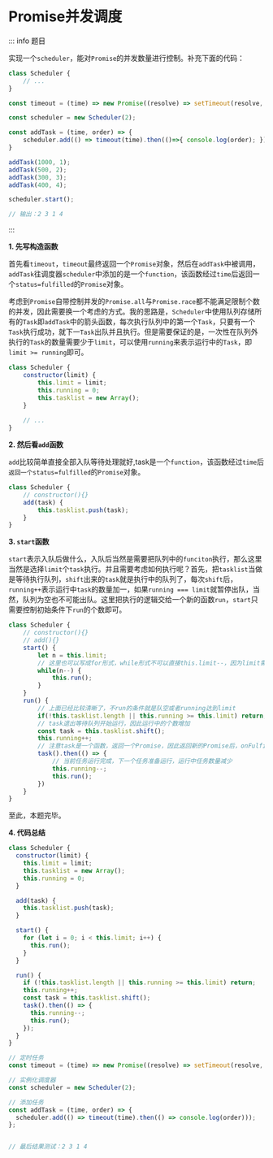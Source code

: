 # Promise并发调度

::: info 题目

实现一个`scheduler`，能对`Promise`的并发数量进行控制。补充下面的代码：

```js
class Scheduler {
    // ...
}

const timeout = (time) => new Promise((resolve) => setTimeout(resolve, time));

const scheduler = new Scheduler(2);

const addTask = (time, order) => {
    scheduler.add(() => timeout(time).then(()=>{ console.log(order); }) );
}

addTask(1000, 1);
addTask(500, 2);
addTask(300, 3);
addTask(400, 4);

scheduler.start();

// 输出：2 3 1 4
```

:::



**1. 先写构造函数**

​	首先看`timeout`，`timeout`最终返回一个`Promise`对象，然后在`addTask`中被调用，`addTask`往调度器`scheduler`中添加的是一个`function`，该函数经过`time`后返回一个`status=fulfilled`的`Promise`对象。

​	考虑到`Promise`自带控制并发的`Promise.all`与`Promise.race`都不能满足限制个数的并发，因此需要换一个考虑的方式。我的思路是，`Scheduler`中使用队列存储所有的`Task`即`addTask`中的箭头函数，每次执行队列中的第一个`Task`，只要有一个`Task`执行成功，就下一`Task`出队并且执行。但是需要保证的是，一次性在队列外执行的`Task`的数量需要少于`limit`，可以使用`running`来表示运行中的`Task`，即`limit >= running`即可。

```js
class Scheduler {
	constructor(limit) {
        this.limit = limit;
        this.running = 0;
        this.tasklist = new Array();
    }
    
    // ...
}
```

**2. 然后看`add`函数**

​	`add`比较简单直接全部入队等待处理就好,task是一个`function`，该函数经过`time`后`返回一个status=fulfilled`的`Promise`对象。

```js
class Scheduler {
    // constructor(){}
    add(task) {
        this.tasklist.push(task);
    }
}
```

**3. `start`函数**

​	`start`表示入队后做什么，入队后当然是需要把队列中的`funciton`执行，那么这里当然是选择`limit`个`task`执行。并且需要考虑如何执行呢？首先，把`tasklist`当做是等待执行队列，`shift`出来的`task`就是执行中的队列了，每次`shift`后，`running++`表示运行中`task`的数量加一，如果`running === limit`就暂停出队，当然，队列为空也不可能出队。这里把执行的逻辑交给一个新的函数`run`，`start`只需要控制初始条件下`run`的个数即可。

```js
class Scheduler {
    // constructor(){}
    // add(){}
    start() {
        let n = this.limit;
        // 这里也可以写成for形式，while形式不可以直接this.limit--，因为limit需要保持不变
        while(n--) {
            this.run();
        }
    }
    run() {
        // 上面已经比较清晰了，不run的条件就是队空或者running达到limit
        if(!this.tasklist.length || this.running >= this.limit) return;
        // task退出等待队列开始运行，因此运行中的个数增加
        const task = this.tasklist.shift();
        this.running++;
        // 注意task是一个函数，返回一个Promise，因此返回新的Promise后，onFulfilled后运行下一个task就好，即在then里面this.run()
        task().then(() => {
            // 当前任务运行完成，下一个任务准备运行，运行中任务数量减少
            this.running--;
            this.run();
        })
    }
}
```

至此，本题完毕。



**4. 代码总结**

```js
class Scheduler {
  constructor(limit) {
    this.limit = limit;
    this.tasklist = new Array();
    this.running = 0;
  }

  add(task) {
    this.tasklist.push(task);
  }

  start() {
    for (let i = 0; i < this.limit; i++) {
      this.run();
    }
  }

  run() {
    if (!this.tasklist.length || this.running >= this.limit) return;
    this.running++;
    const task = this.tasklist.shift();
    task().then(() => {
      this.running--;
      this.run();
    });
  }
}

// 定时任务
const timeout = (time) => new Promise((resolve) => setTimeout(resolve, time));

// 实例化调度器
const scheduler = new Scheduler(2);

// 添加任务
const addTask = (time, order) => {
  scheduler.add(() => timeout(time).then(() => console.log(order)));
};


// 最后结果测试：2 3 1 4
```

